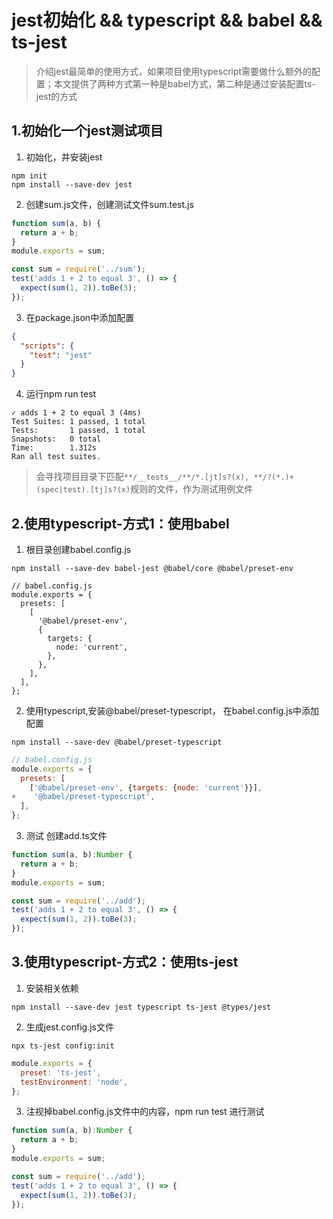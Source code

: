 # jest初始化 && typescript && babel && ts-jest

> 介绍jest最简单的使用方式，如果项目使用typescript需要做什么额外的配置；本文提供了两种方式第一种是babel方式，第二种是通过安装配置ts-jest的方式
## 1.初始化一个jest测试项目

1. 初始化，并安装jest

```
npm init
npm install --save-dev jest
```

2. 创建sum.js文件，创建测试文件sum.test.js

```js
function sum(a, b) {
  return a + b;
}
module.exports = sum;
```

```js
const sum = require('../sum');
test('adds 1 + 2 to equal 3', () => {
  expect(sum(1, 2)).toBe(3);
});
```

3. 在package.json中添加配置

```JSON
{
  "scripts": {
    "test": "jest"
  }
}
```

4. 运行npm run test

```
✓ adds 1 + 2 to equal 3 (4ms)
Test Suites: 1 passed, 1 total
Tests:       1 passed, 1 total
Snapshots:   0 total
Time:        1.312s
Ran all test suites.
```
> 会寻找项目目录下匹配```**/__tests__/**/*.[jt]s?(x), **/?(*.)+(spec|test).[tj]s?(x)```规则的文件，作为测试用例文件

## 2.使用typescript-方式1：使用babel

1. 根目录创建babel.config.js
   
```
npm install --save-dev babel-jest @babel/core @babel/preset-env
```
```JS
// babel.config.js
module.exports = {
  presets: [
    [
      '@babel/preset-env',
      {
        targets: {
          node: 'current',
        },
      },
    ],
  ],
};
```
2. 使用typescript,安装@babel/preset-typescript， 在babel.config.js中添加配置

```
npm install --save-dev @babel/preset-typescript
```
```js
// babel.config.js
module.exports = {
  presets: [
    ['@babel/preset-env', {targets: {node: 'current'}}],
+    '@babel/preset-typescript',
  ],
};
```
3. 测试 创建add.ts文件
```ts
function sum(a, b):Number {
  return a + b;
}
module.exports = sum;
```

```js
const sum = require('../add');
test('adds 1 + 2 to equal 3', () => {
  expect(sum(1, 2)).toBe(3);
});
```
## 3.使用typescript-方式2：使用ts-jest 

1. 安装相关依赖
```
npm install --save-dev jest typescript ts-jest @types/jest
```
2. 生成jest.config.js文件

```
npx ts-jest config:init
```
```js
module.exports = {
  preset: 'ts-jest',
  testEnvironment: 'node',
};
```

3. 注视掉babel.config.js文件中的内容，npm run test 进行测试
```ts
function sum(a, b):Number {
  return a + b;
}
module.exports = sum;
```

```js
const sum = require('../add');
test('adds 1 + 2 to equal 3', () => {
  expect(sum(1, 2)).toBe(3);
});
```